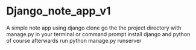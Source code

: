 # Django_note_app_v1
A simple note app using django
clone
go the the project directory with manage.py in your terminal or command prompt
install django and python of course
afterwards run python manage.py runserver
